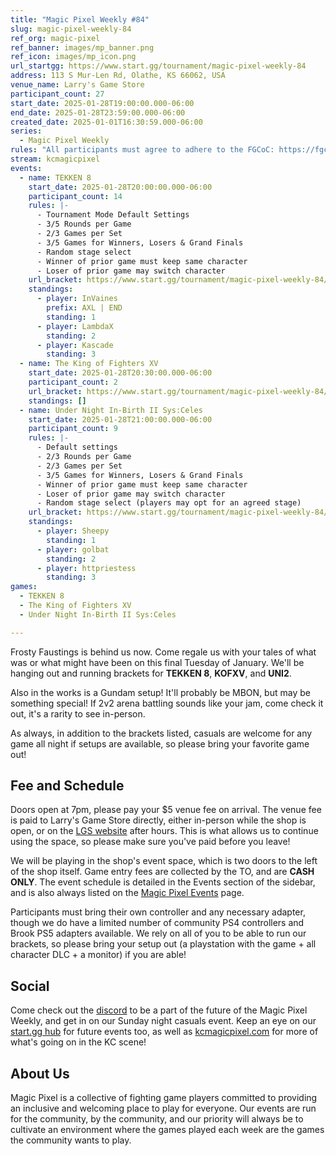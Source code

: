 ```yaml
---
title: "Magic Pixel Weekly #84"
slug: magic-pixel-weekly-84
ref_org: magic-pixel
ref_banner: images/mp_banner.png
ref_icon: images/mp_icon.png
url_startgg: https://www.start.gg/tournament/magic-pixel-weekly-84
address: 113 S Mur-Len Rd, Olathe, KS 66062, USA
venue_name: Larry's Game Store
participant_count: 27
start_date: 2025-01-28T19:00:00.000-06:00
end_date: 2025-01-28T23:59:00.000-06:00
created_date: 2025-01-01T16:30:59.000-06:00
series:
  - Magic Pixel Weekly
rules: "All participants must agree to adhere to the FGCoC: https://fgcoc.com/"
stream: kcmagicpixel
events:
  - name: TEKKEN 8
    start_date: 2025-01-28T20:00:00.000-06:00
    participant_count: 14
    rules: |-
      - Tournament Mode Default Settings
      - 3/5 Rounds per Game
      - 2/3 Games per Set
      - 3/5 Games for Winners, Losers & Grand Finals
      - Random stage select
      - Winner of prior game must keep same character
      - Loser of prior game may switch character
    url_bracket: https://www.start.gg/tournament/magic-pixel-weekly-84/events/tekken-8/brackets/1853157/2731970
    standings:
      - player: InVaines
        prefix: AXL | END
        standing: 1
      - player: LambdaX
        standing: 2
      - player: Kascade
        standing: 3
  - name: The King of Fighters XV
    start_date: 2025-01-28T20:30:00.000-06:00
    participant_count: 2
    url_bracket: https://www.start.gg/tournament/magic-pixel-weekly-84/events/king-of-fighters-xv/brackets/1853159/2731972
    standings: []
  - name: Under Night In-Birth II Sys:Celes
    start_date: 2025-01-28T21:00:00.000-06:00
    participant_count: 9
    rules: |-
      - Default settings
      - 2/3 Rounds per Game
      - 2/3 Games per Set
      - 3/5 Games for Winners, Losers & Grand Finals
      - Winner of prior game must keep same character
      - Loser of prior game may switch character
      - Random stage select (players may opt for an agreed stage)
    url_bracket: https://www.start.gg/tournament/magic-pixel-weekly-84/events/under-night-in-birth-ii-sys-celes/brackets/1853158/2731971
    standings:
      - player: Sheepy
        standing: 1
      - player: golbat
        standing: 2
      - player: httpriestess
        standing: 3
games:
  - TEKKEN 8
  - The King of Fighters XV
  - Under Night In-Birth II Sys:Celes

---
```


Frosty Faustings is behind us now. Come regale us with your tales of what was or what might have been on this final Tuesday of January. We'll be hanging out and running brackets for **TEKKEN 8**, **KOFXV**, and **UNI2**. 

Also in the works is a Gundam setup! It'll probably be MBON, but may be something special! If 2v2 arena battling sounds like your jam, come check it out, it's a rarity to see in-person. <!--more-->

As always, in addition to the brackets listed, casuals are welcome for any game all night if setups are available, so please bring your favorite game out! 

## Fee and Schedule

Doors open at 7pm, please pay your $5 venue fee on arrival. The venue fee is paid to Larry's Game Store directly, either in-person while the shop is open, or on the [LGS website](https://www.larrysgamestore.com/products/kc-magic-pixel-5) after hours. This is what allows us to continue using the space, so please make sure you've paid before you leave!

We will be playing in the shop's event space, which is two doors to the left of the shop itself. Game entry fees are collected by the TO, and are **CASH ONLY**. The event schedule is detailed in the Events section of the sidebar, and is also always listed on the [Magic Pixel Events](https://kcmagicpixel.com/events/) page.

Participants must bring their own controller and any necessary adapter, though we do have a limited number of community PS4 controllers and Brook PS5 adapters available. We rely on all of you to be able to run our brackets, so please bring your setup out (a playstation with the game + all character DLC + a monitor) if you are able!  

## Social

Come check out the [discord](https://discord.gg/jkmn6CVrrQ) to be a part of the future of the Magic Pixel Weekly, and get in on our Sunday night casuals event. Keep an eye on our [start.gg hub](https://www.start.gg/hub/magic-pixel) for future events too, as well as [kcmagicpixel.com](https://kcmagicpixel.com) for more of what's going on in the KC scene!

## About Us

Magic Pixel is a collective of fighting game players committed to providing an inclusive and welcoming place to play for everyone. Our events are run for the community, by the community, and our priority will always be to cultivate an environment where the games played each week are the games the community wants to play.
  